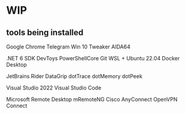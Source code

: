 # WIP

## tools being installed



Google Chrome
Telegram
Win 10 Tweaker
AIDA64

.NET 6 SDK
DevToys
PowerShellCore
Git
WSL + Ubuntu 22.04
Docker Desktop

JetBrains
  Rider
  DataGrip
  dotTrace
  dotMemory
  dotPeek

Visual Studio 2022
Visual Studio Code

Microsoft Remote Desktop
mRemoteNG
Cisco AnyConnect
OpenVPN Connect